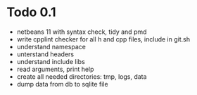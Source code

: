 <!-- 
aogonn - todo
copyright by Marcel Ebbrecht, 2019 <marcel.ebbrecht@googlemail.com>
-->

# Todo 0.1
* netbeans 11 with syntax check, tidy and pmd
* write cpplint checker for all h and cpp files, include in git.sh
* understand namespace
* unterstand headers
* understand include libs
* read arguments, print help
* create all needed directories: tmp, logs, data
* dump data from db to sqlite file
